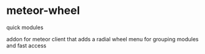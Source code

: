 # meteor-wheel
quick modules

addon for meteor client that adds a radial wheel menu for grouping modules and fast access
